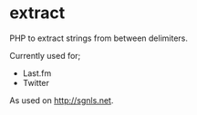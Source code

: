 # extract

PHP to extract strings from between delimiters.

Currently used for;

- Last.fm
- Twitter

As used on http://sgnls.net.
